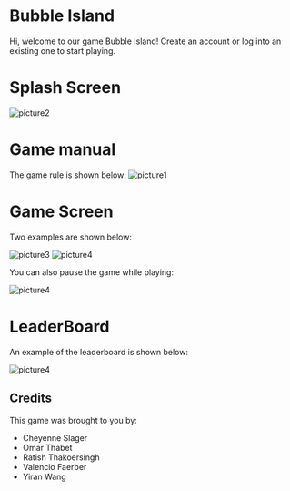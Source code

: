 # Bubble Island

Hi, welcome to our game Bubble Island!
Create an account or log into an existing one to start playing.

# Splash Screen

![picture2](https://raw.githubusercontent.com/Yiranluc/cs5520project/gh-pages/_posts/pictures/splashScreen.png)

# Game manual

The game rule is shown below:
![picture1](https://raw.githubusercontent.com/Yiranluc/Bubble-Island/blob/master/doc/game%20rule.png)

# Game Screen
Two examples are shown below:

![picture3](https://raw.githubusercontent.com/Yiranluc/cs5520project/gh-pages/_posts/pictures/game%20screen.png)
![picture4](https://raw.githubusercontent.com/Yiranluc/cs5520project/gh-pages/_posts/pictures/game%20screen%202.png)
 
You can also pause the game while playing:

![picture4](https://raw.githubusercontent.com/Yiranluc/cs5520project/gh-pages/_posts/pictures/pause%20screen.png)

# LeaderBoard
An example of the leaderboard is shown below:

![picture4](https://raw.githubusercontent.com/Yiranluc/cs5520project/gh-pages/_posts/pictures/leaderboard.png)

## Credits
This game was brought to you by:
* Cheyenne Slager
* Omar Thabet
* Ratish Thakoersingh
* Valencio Faerber
* Yiran Wang
